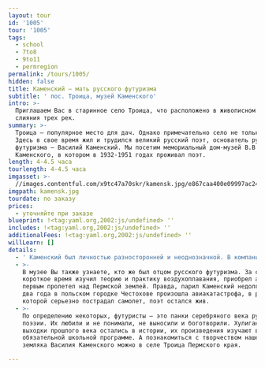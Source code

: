 ```yaml
---
layout: tour
id: '1005'
tour: '1005'
tags:
  - school
  - 7to8
  - 9to11
  - permregion
permalink: /tours/1005/
hidden: false
title: Каменский – мать русского футуризма
subtitle: ' пос. Троица, музей Каменского'
intro: >-
  Приглашаем Вас в старинное село Троица, что расположено в живописном месте
  слияния трех рек.
summary: >-
  Троица – популярное место для дач. Однако примечательно село не только этим.
  Здесь в свое время жил и трудился великий русский поэт, основатель русского
  футуризма – Василий Каменский. Мы посетим мемориальный дом-музей В.В
  Каменского, в котором в 1932-1951 годах проживал поэт.
length: 4-4.5 часа
tourlength: 4-4.5 часа
imgasset: >-
  //images.contentful.com/x9tc47a70skr/kamensk.jpg/e867caa400e09997ac24b048f4bad898/kamensk.jpg
imgpath: kamensk.jpg
tourdate: по заказу
prices:
  - уточняйте при заказе
blueprint: !<tag:yaml.org,2002:js/undefined> ''
includes: !<tag:yaml.org,2002:js/undefined> ''
additionalFees: !<tag:yaml.org,2002:js/undefined> ''
willLearn: []
details:
  - ' Каменский был личностью разносторонней и неоднозначной. В компании с Маяковским, Бурлюком и Хлебниковым открыл русское направление футуризма и окрестил себя, любимого, его же матерью (русского футуризма).'
  - >-
    В музее Вы также узнаете, кто же был отцом русского футуризма. За самое
    короткое время изучил теорию и практику воздухоплавания, приобрел аэроплан и
    первым пролетел над Пермской землей. Правда, парил Каменский недолго, через
    два года в польском городке Честохове произошла авиакатастрофа, в результате
    которой серьезно пострадал самолет, поэт остался жив.
  - >-
    По определению некоторых, футуристы – это панки серебряного века русской
    поэзии. Их любили и не понимали, не выносили и боготворили. Хулиганские
    выходки прошлого века остались в истории, их произведения изучают в
    обязательной школьной программе. А познакомиться с творчеством нашего
    земляка Василия Каменского можно в селе Троица Пермского края. 

---
```

